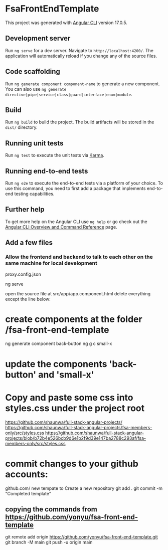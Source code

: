 # FsaFrontEndTemplate

This project was generated with [Angular CLI](https://github.com/angular/angular-cli) version 17.0.5.

## Development server

Run `ng serve` for a dev server. Navigate to `http://localhost:4200/`. The application will automatically reload if you change any of the source files.

## Code scaffolding

Run `ng generate component component-name` to generate a new component. You can also use `ng generate directive|pipe|service|class|guard|interface|enum|module`.

## Build

Run `ng build` to build the project. The build artifacts will be stored in the `dist/` directory.

## Running unit tests

Run `ng test` to execute the unit tests via [Karma](https://karma-runner.github.io).

## Running end-to-end tests

Run `ng e2e` to execute the end-to-end tests via a platform of your choice. To use this command, you need to first add a package that implements end-to-end testing capabilities.

## Further help

To get more help on the Angular CLI use `ng help` or go check out the [Angular CLI Overview and Command Reference](https://angular.io/cli) page.

## Add a few files
### Allow the frontend and backend to talk to each other on the same machine for local development
proxy.config.json

ng serve

open the source file at src/app/app.component.html
delete everything except the line below:
<router-outlet></router-outlet>

# create components at the folder /fsa-front-end-template
ng generate component back-button
ng g c small-x

# update the components 'back-button' and 'small-x'

# Copy and paste some css into styles.css under the project root
https://github.com/shaunwa/full-stack-angular-projects/
https://github.com/shaunwa/full-stack-angular-projects/fsa-members-only/src/styles.css
https://github.com/shaunwa/full-stack-angular-projects/blob/b72b4e526bcb9d6e1b2f9d39e147ba2788c293af/fsa-members-only/src/styles.css

# commit changes to your github accounts:
github.com/
new tempate to Create a new repository
git add .
git commit -m "Completed template"
## copying the commands from https://github.com/yonyu/fsa-front-end-template
git remote add origin https://github.com/yonyu/fsa-front-end-template.git
git branch -M main
git push -u origin main



